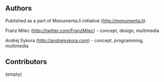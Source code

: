 Authors
-------

Published as a part of Monumenta.li initiative (http://monumenta.li).

Franz Milec (http://twitter.com/FranzMilec) - concept, design, multimedia

Andrej Sykora (http://andrejsykora.com) - concept, programming, multimedia

Contributors
------------

(empty)
